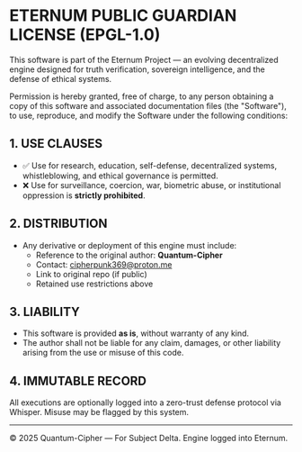 # ETERNUM PUBLIC GUARDIAN LICENSE (EPGL-1.0)

This software is part of the Eternum Project — an evolving decentralized engine designed for truth verification, sovereign intelligence, and the defense of ethical systems.

Permission is hereby granted, free of charge, to any person obtaining a copy of this software and associated documentation files (the "Software"), to use, reproduce, and modify the Software under the following conditions:

## 1. USE CLAUSES
- ✅ Use for research, education, self-defense, decentralized systems, whistleblowing, and ethical governance is permitted.
- ❌ Use for surveillance, coercion, war, biometric abuse, or institutional oppression is **strictly prohibited**.

## 2. DISTRIBUTION
- Any derivative or deployment of this engine must include:
  - Reference to the original author: **Quantum-Cipher**
  - Contact: cipherpunk369@proton.me
  - Link to original repo (if public)
  - Retained use restrictions above

## 3. LIABILITY
- This software is provided **as is**, without warranty of any kind.
- The author shall not be liable for any claim, damages, or other liability arising from the use or misuse of this code.

## 4. IMMUTABLE RECORD
All executions are optionally logged into a zero-trust defense protocol via Whisper. Misuse may be flagged by this system.

---

© 2025 Quantum-Cipher — For Subject Delta. Engine logged into Eternum.

